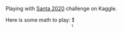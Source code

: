 Playing with [Santa 2020](https://www.kaggle.com/c/santa-2020/overview) challenge on Kaggle.

Here is some math to play:
<img alt="$\frac{1}{3}$" src="svgs/4866e384d04d2b473e19a2850b073f50.svg" align="middle" width="6.552645pt" height="27.77577pt"/>
